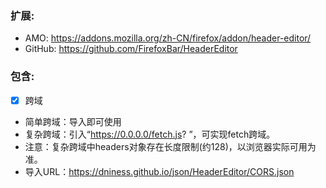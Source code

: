 ### 扩展: 

- AMO: https://addons.mozilla.org/zh-CN/firefox/addon/header-editor/
- GitHub: https://github.com/FirefoxBar/HeaderEditor

### 包含:
- [x] 跨域
 - 简单跨域：导入即可使用
 - 复杂跨域：引入“https://0.0.0.0/fetch.js? ”，可实现fetch跨域。
 - 注意：复杂跨域中headers对象存在长度限制(约128)，以浏览器实际可用为准。
 - 导入URL：https://dniness.github.io/json/HeaderEditor/CORS.json
